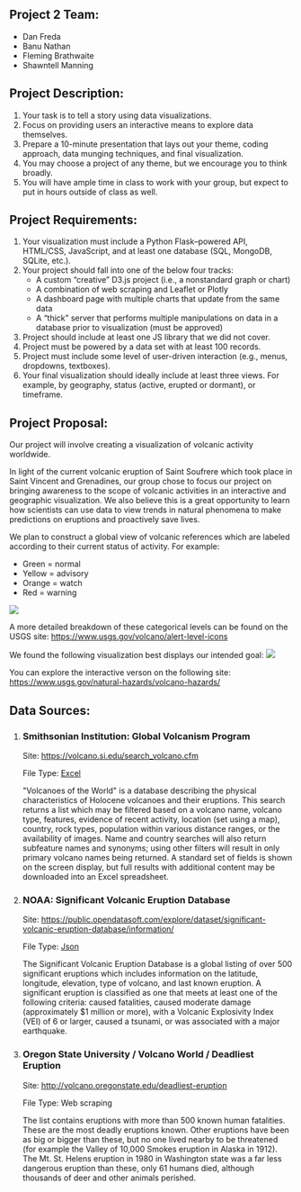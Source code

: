 <h2>Project 2 Team:</h2>
<ul><li>Dan Freda</li>
  <li>Banu Nathan</li>
  <li>Fleming Brathwaite</li>
  <li>Shawntell Manning</li></ul>

<h2>Project Description:</h2>
<ol><li>Your task is to tell a story using data visualizations.</li>
<li>Focus on providing users an interactive means to explore data themselves.</li>
<li>Prepare a 10-minute presentation that lays out your theme, coding approach, data munging techniques, and final visualization.</li>
<li>You may choose a project of any theme, but we encourage you to think broadly.</li>
<li>You will have ample time in class to work with your group, but expect to put in hours outside of class as well.</li></ol>

<h2>Project Requirements:</h2>
<ol><li>Your visualization must include a Python Flask–powered API, HTML/CSS, JavaScript, and at least one database (SQL, MongoDB, SQLite, etc.).</li>
<li>Your project should fall into one of the below four tracks:<br>
<ul><li>A custom “creative” D3.js project (i.e., a nonstandard graph or chart)</li>
<li>A combination of web scraping and Leaflet or Plotly</li>
<li>A dashboard page with multiple charts that update from the same data</li>
<li>A “thick” server that performs multiple manipulations on data in a database prior to visualization (must be approved)</li></ul></li>
<li>Project should include at least one JS library that we did not cover.</li>
<li>Project must be powered by a data set with at least 100 records.</li>
<li>Project must include some level of user-driven interaction (e.g., menus, dropdowns, textboxes).</li>
<li>Your final visualization should ideally include at least three views. For example, by geography, status (active, erupted or dormant), or timeframe.</li></ol>

<h2>Project Proposal:</h2>
<p>Our project will involve creating a visualization of volcanic activity worldwide.</p>
<p>In light of the current volcanic eruption of Saint Soufrere which took place in Saint Vincent and Grenadines, our group chose to focus our project on bringing awareness to the scope of volcanic activities in an interactive and geographic visualization. We also believe this is a great opportunity to learn how scientists can use data to view trends in natural phenomena to make predictions on eruptions and proactively save lives.</p> 

<p>We plan to construct a global view of volcanic references which are labeled according to their current status of activity. For example: <ul><div><li>Green = normal</li>
<li>Yellow = advisory</li>
<li>Orange = watch</li>
<li>Red = warning</li></ul></div><div><img src="Images/Volcanic_Advisory_Scale.jpeg"></div></p>

<p>A more detailed breakdown of these categorical levels can be found on the USGS site: <a href="https://www.usgs.gov/volcano/alert-level-icons">https://www.usgs.gov/volcano/alert-level-icons</a></p>
<p>We found the following visualization best displays our intended goal:
<img src="Images/USGS_volcanic_hazards_viz.png"></p>
<p>You can explore the interactive verson on the following site: <a href="https://www.usgs.gov/natural-hazards/volcano-hazards/">https://www.usgs.gov/natural-hazards/volcano-hazards/</a></p>

<h2>Data Sources:</h2>

<ol><li><h3>Smithsonian Institution: Global Volcanism Program</h3>
<p>Site: <a href="https://volcano.si.edu/search_volcano.cfm">https://volcano.si.edu/search_volcano.cfm</a>
  <p>File Type: <a href="Data/GVP_Volcano_List.xls">Excel</a></p>
<p>"Volcanoes of the World" is a database describing the physical characteristics of Holocene volcanoes and their eruptions. This search returns a list which may be filtered based on a volcano name, volcano type, features, evidence of recent activity, location (set using a map), country, rock types, population within various distance ranges, or the availability of images. Name and country searches will also return subfeature names and synonyms; using other filters will result in only primary volcano names being returned. A standard set of fields is shown on the screen display, but full results with additional content may be downloaded into an Excel spreadsheet.</p></li>

<li><h3>NOAA: Significant Volcanic Eruption Database</h3>
<p>Site: <a href="https://public.opendatasoft.com/explore/dataset/significant-volcanic-eruption-database/information/">https://public.opendatasoft.com/explore/dataset/significant-volcanic-eruption-database/information/</a></p>
<p>File Type: <a href="https://public.opendatasoft.com/api/records/1.0/search/?dataset=significant-volcanic-eruption-database&q=&facet=year&facet=tsu&facet=eq&facet=name&facet=location&facet=country&facet=type&facet=status&facet=deaths_description&facet=missing_description&facet=injuries_description&facet=damage_description&facet=houses_destroyed_description&facet=total_deaths_description&facet=total_missing_description&facet=total_injuries_description&facet=total_damage_description&facet=total_houses_destroyed_description&facet=houses_damaged_description">Json</a></p>
<p>The Significant Volcanic Eruption Database is a global listing of over 500 significant eruptions which includes information on the latitude, longitude, elevation, type of volcano, and last known eruption. A significant eruption is classified as one that meets at least one of the following criteria: caused fatalities, caused moderate damage (approximately $1 million or more), with a Volcanic Explosivity Index (VEI) of 6 or larger, caused a tsunami, or was associated with a major earthquake.</p></li>

<li><h3>Oregon State University / Volcano World / Deadliest Eruption</h3>
  <p>Site: <a href="http://volcano.oregonstate.edu/deadliest-eruption">http://volcano.oregonstate.edu/deadliest-eruption</a>
<p>File Type: Web scraping</p>
<p>The list contains eruptions with more than 500 known human fatalities. These are the most deadly eruptions known. Other eruptions have been as big or bigger than these, but no one lived nearby to be threatened (for example the Valley of 10,000 Smokes eruption in Alaska in 1912). The Mt. St. Helens eruption in 1980 in Washington state was a far less dangerous eruption than these, only 61 humans died, although thousands of deer and other animals perished.</p></li>
</ol>
